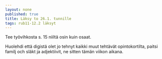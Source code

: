 ```yaml
---
layout: none
published: true
title: Läksy to 26.1. tunnille
tags: rub11-12.2 läksyt
---
```

Tee työvihkosta s. 15 niiltä osin kuin osaat.

Huolehdi että digistä olet jo tehnyt kaikki muut tehtävät opintokortilta, paitsi familj och släkt ja adjektiivit, ne sitten tämän viikon aikana.

